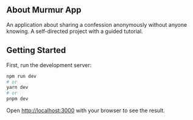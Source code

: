 ## About Murmur App

An application about sharing a confession anonymously without anyone knowing. A self-directed project with a guided tutorial.

## Getting Started

First, run the development server:

```bash
npm run dev
# or
yarn dev
# or
pnpm dev
```

Open [http://localhost:3000](http://localhost:3000) with your browser to see the result.

